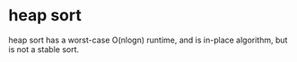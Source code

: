 # heap sort
heap sort has a worst-case O(nlogn) runtime, and is in-place algorithm, but is not a stable sort.
